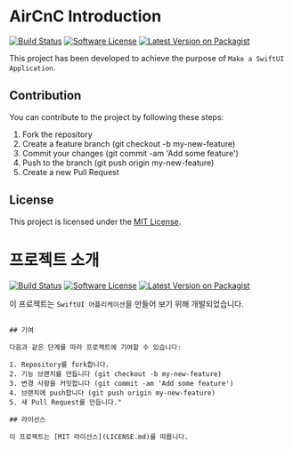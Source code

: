 # AirCnC Introduction

[![Build Status](https://img.shields.io/travis/USER/REPO.svg?style=flat-square)](https://travis-ci.org/USER/REPO)
[![Software License](https://img.shields.io/badge/license-MIT-brightgreen.svg?style=flat-square)](LICENSE.md)
[![Latest Version on Packagist](https://img.shields.io/packagist/v/USER/REPO.svg?style=flat-square)](https://packagist.org/packages/USER/REPO)

This project has been developed to achieve the purpose of `Make a SwiftUI Application`.

## Contribution

You can contribute to the project by following these steps:

1. Fork the repository
2. Create a feature branch (git checkout -b my-new-feature)
3. Commit your changes (git commit -am 'Add some feature')
4. Push to the branch (git push origin my-new-feature)
5. Create a new Pull Request

## License

This project is licensed under the [MIT License](LICENSE.md).



# 프로젝트 소개

[![Build Status](https://img.shields.io/travis/USER/REPO.svg?style=flat-square)](https://travis-ci.org/USER/REPO)
[![Software License](https://img.shields.io/badge/license-MIT-brightgreen.svg?style=flat-square)](LICENSE.md)
[![Latest Version on Packagist](https://img.shields.io/packagist/v/USER/REPO.svg?style=flat-square)](https://packagist.org/packages/USER/REPO)

이 프로젝트는 `SwiftUI 어플리케이션`을 만들어 보기 위해 개발되었습니다.

```

## 기여

다음과 같은 단계를 따라 프로젝트에 기여할 수 있습니다:

1. Repository를 fork합니다.
2. 기능 브랜치를 만듭니다 (git checkout -b my-new-feature)
3. 변경 사항을 커밋합니다 (git commit -am 'Add some feature')
4. 브랜치에 push합니다 (git push origin my-new-feature)
5. 새 Pull Request를 만듭니다."

## 라이선스

이 프로젝트는 [MIT 라이선스](LICENSE.md)를 따릅니다.
